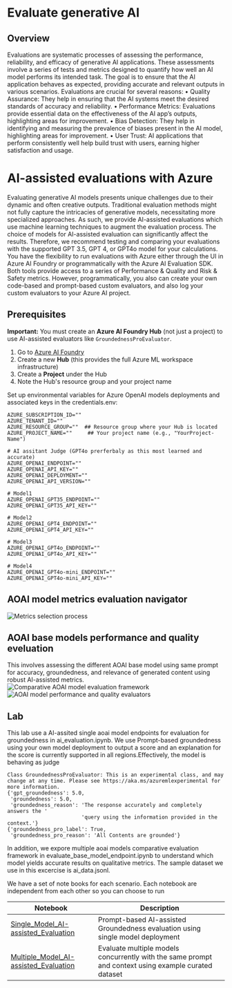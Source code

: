 # Evaluate generative AI
## Overview
Evaluations are systematic processes of assessing the performance, reliability, and efficacy of generative AI applications. These assessments involve a series of tests and metrics designed to quantify how well an AI model performs its intended task. The goal is to ensure that the AI application behaves as expected, providing accurate and relevant outputs in various scenarios.
Evaluations are crucial for several reasons:
•	Quality Assurance: They help in ensuring that the AI systems meet the desired standards of accuracy and reliability.
•	Performance Metrics: Evaluations provide essential data on the effectiveness of the AI app’s outputs, highlighting areas for improvement.
•	Bias Detection: They help in identifying and measuring the prevalence of biases present in the AI model, highlighting areas for improvement.
•	User Trust: AI applications that perform consistently well help build trust with users, earning higher satisfaction and usage.

# AI-assisted evaluations with Azure
Evaluating generative AI models presents unique challenges due to their dynamic and often creative outputs. Traditional evaluation methods might not fully capture the intricacies of generative models, necessitating more specialized approaches. As such, we provide AI-assisted evaluations which use machine learning techniques to augment the evaluation process. The choice of models for AI-assisted evaluation can significantly affect the results. Therefore, we recommend testing and comparing your evaluations with the supported GPT 3.5, GPT 4, or GPT4o model for your calculations.
You have the flexibility to run evaluations with Azure either through the UI in Azure AI Foundry or programmatically with the Azure AI Evaluation SDK. Both tools provide access to a series of Performance & Quality and Risk & Safety metrics. However, programmatically, you also can create your own code-based and prompt-based custom evaluators, and also log your custom evaluators to your Azure AI project.

## Prerequisites
**Important:** You must create an **Azure AI Foundry Hub** (not just a project) to use AI-assisted evaluators like `GroundednessProEvaluator`. 

1. Go to [Azure AI Foundry](https://ai.azure.com)
2. Create a new **Hub** (this provides the full Azure ML workspace infrastructure)
3. Create a **Project** under the Hub
4. Note the Hub's resource group and your project name

Set up environmental variables for Azure OpenAI models deployments and associated keys in the credentials.env:
```
AZURE_SUBSCRIPTION_ID=""
AZURE_TENANT_ID=""
AZURE_RESOURCE_GROUP=""  ## Resource group where your Hub is located
AZURE_PROJECT_NAME=""     ## Your project name (e.g., "YourProject-Name")

# AI assitant Judge (GPT4o prerferbaly as this most learned and accurate)
AZURE_OPENAI_ENDPOINT=""
AZURE_OPENAI_API_KEY=""
AZURE_OPENAI_DEPLOYMENT=""
AZURE_OPENAI_API_VERSION=""

# Model1
AZURE_OPENAI_GPT35_ENDPOINT=""
AZURE_OPENAI_GPT35_API_KEY=""

# Model2
AZURE_OPENAI_GPT4_ENDPOINT=""
AZURE_OPENAI_GPT4_API_KEY=""

# Model3
AZURE_OPENAI_GPT4o_ENDPOINT=""
AZURE_OPENAI_GPT4o_API_KEY=""

# Model4
AZURE_OPENAI_GPT4o-mini_ENDPOINT=""
AZURE_OPENAI_GPT4o-mini_API_KEY=""
```
## AOAI model metrics evaluation navigator

![Metrics selection process](media/Model_Evaluation_Navigator.png)

## AOAI base models performance and quality eveluation 
This involves assessing the different AOAI base model using same prompt for accuracy, groundedness, and relevance of generated content using robust AI-assisted metrics.
![Comparative AOAI model evaluation framework](media/Concurrent_GenAI_Model_Evaluation.png)
![AOAI model performance and quality evaluators](media/base_model_compare_ai_assist.png)


## Lab
This lab use a AI-assited single aoai model endpoints for evaluation for groundedness in ai_evaluation.ipynb. We use Prompt-based groundedness using your own model deployment to output a score and an explanation for the score is currently supported in all regions.Effectively, the model is behaving as judge
```
Class GroundednessProEvaluator: This is an experimental class, and may change at any time. Please see https://aka.ms/azuremlexperimental for more information.
{'gpt_groundedness': 5.0,
 'groundedness': 5.0,
 'groundedness_reason': 'The response accurately and completely answers the '
                        'query using the information provided in the context.'}
{'groundedness_pro_label': True,
 'groundedness_pro_reason': 'All Contents are grounded'}
```

In addition, we expore multiple aoai models comparative evaluation framework in evaluate_base_model_endpoint.ipynb to understand which model yields accurate results on qualitative metrics. The sample dataset we use in this excercise is ai_data.jsonl.

We have a set of note books for each scenario. Each notebook are independent from each other so you can choose to run 

| Notebook                                        | Description                                               |
|-------------------------------------------------|-----------------------------------------------------------|
|[Single_Model_AI-assisted_Evaluation](ai_evaluation.ipynb)     | Prompt-based AI-assisted Groundedness evaluation using single model deployment|
|[Multiple_Model_AI-assisted_Evaluation](evaluate_base_model_endpoint.ipynb) | Evaluate multiple models concurrently with the same prompt and context using example curated dataset|
